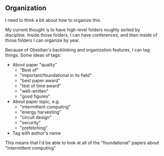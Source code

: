 ## Organization
I need to think a bit about how to organize this.

My current thought is to have high-level folders roughly sorted by discipline. Inside those folders, I can have conferences, and then inside of those folders I can organize by year.

Because of Obsidian's backlinking and organization features, I can tag things. Some ideas of tags:
 - About paper "quality"
	 - "Best of"
	 - "important/foundational in its field"
	 - "best paper award"
	 - "test of time award"
	 - "well-written"
	 - "good figures"
 - About paper topic, e.g.
	 - "intermittent computing"
	 - "energy harvesting"
	 - "circuit design"
	 - "security"
	 - "prefetching"
 - Tag with author's name
 
This means that I'd be able to look at all of the "foundational" papers about "intermittent computing"